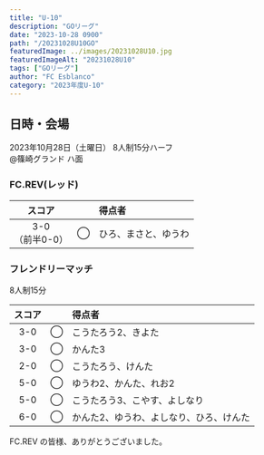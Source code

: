 ```yaml
---
title: "U-10"
description: "GOリーグ"
date: "2023-10-28 0900"
path: "/20231028U10GO"
featuredImage: ../images/20231028U10.jpg
featuredImageAlt: "20231028U10"
tags: ["GOリーグ"]
author: "FC Esblanco"
category: "2023年度U-10"
---
```


## 日時・会場

2023年10月28日（土曜日）
8人制15分ハーフ  
@篠崎グランド ハ面

### FC.REV(レッド) 

| スコア |   | 得点者  |
|:------:|:-:|:--------|
|3-0<br/>（前半0-0） | ◯ | ひろ、まさと、ゆうわ|


### フレンドリーマッチ
8人制15分  

| スコア |   | 得点者  |
|:------:|:-:|:--------|
|3-0 | ◯ |こうたろう2、きよた |
|3-0 | ◯ |かんた3 |
|2-0 | ◯ |こうたろう、けんた |
|5-0 | ◯ |ゆうわ2、かんた、れお2 |
|5-0 | ◯ |こうたろう3、こやす、よしなり |
|6-0 | ◯ |かんた2、ゆうわ、よしなり、ひろ、けんた|



FC.REV の皆様、ありがとうございました。
